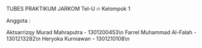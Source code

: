 TUBES PRAKTIKUM JARKOM Tel-U 🔥
Kelompok 1

Anggota :

Aktsarrizqy Murad Mahraputra - 1301200453\n
Farrel Muhammad Al-Falah - 1301213282\n
Heryoka Kurniawan - 1301210108\n
